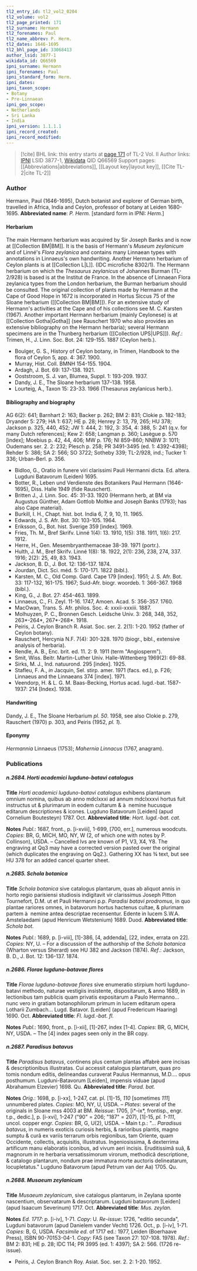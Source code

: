 ```yaml
---
tl2_entry_id: tl2_vol2_0204
tl2_volume: vol2
tl2_page_printed: 171
tl2_surname: Hermann
tl2_forenames: Paul
tl2_name_abbrev: P. Herm.
tl2_dates: 1646-1695
tl2_bhl_page_id: 33068413
author_lsid: 3877-1
wikidata_id: Q66569
ipni_surname: Hermann
ipni_forenames: Paul
ipni_standard_form: Herm.
ipni_dates: 
ipni_taxon_scope: 
- Botany
- Pre-Linnaean
ipni_geo_scope: 
- Netherlands
- Sri Lanka
- India
ipni_version: 1.1.1.1
ipni_record_created: 
ipni_record_modified:
---
```


> [!cite] BHL link: this entry starts at [page 171](https://www.biodiversitylibrary.org/page/33068413) of TL-2 Vol. II
> Author links: [IPNI](https://www.ipni.org/a/3877-1) LSID 3877-1, [Wikidata](https://www.wikidata.org/wiki/Q66569) QID Q66569
> Support pages: [[Abbreviations|abbreviations]], [[Layout key|layout key]], [[Cite TL-2|cite TL-2]]

### Author

Hermann, Paul (1646-1695), Dutch botanist and explorer of German birth, travelled in Africa, India and Ceylon, professor of botany at Leiden 1680-1695. 
**Abbreviated name**: *P. Herm.* \[standard form in IPNI: *Herm.*\]

#### Herbarium

The main Hermann herbarium was acquired by Sir Joseph Banks and is now at [[Collection BM|BM]]. It is the basis of Hermann's *Museum zeylanicum* and of Linné's *Flora zeylanica* and contains many Linnaean types with annotations in Linnaeus's own handwriting. Another Hermann herbarium of Ceylon plants is at [[Collection L|L]]. (IDC microfiche 8302/1). The Hermann herbarium on which the *Thesaurus zeylanicus* of Johannes Burman (TL-2/928) is based is at the Institut de France. In the absence of Linnaean Flora zeylanica types from the London herbarium, the Burman herbarium should be consulted. The original collection of plants made by Hermann at the Cape of Good Hope in 1672 is incorporated in Hortus Siccus 75 of the Sloane herbarium ([[Collection BM|BM]]). For an extensive study of Hermann's activities at the Cape and of his collections see M. C. Karsten (1967). Another important Hermann herbarium (mainly Ceylonese) is at [[Collection Gotha|Gotha]] (see Rauschert 1970 who also provides an extensive bibliography on the Hermann herbaria); several Hermann specimens are in the Thunberg herbarium ([[Collection UPS|UPS]]).
*Ref*.: Trimen, H., J. Linn. Soc. Bot. 24: 129-155. 1887 (Ceylon herb.).
- Boulger, G. S., History of Ceylon botany, in Trimen, Handbook to the flora of Ceylon 5, app. 4: 367. 1900.
- Murray, Hist. Coll. BMNH 154-155. 1904.
- Ardagh, J. Bot. 69: 137-138. 1921.
- Ooststroom, S. J. van, Blumea, Suppl. 1: 193-209. 1937.
- Dandy, J. E., The Sloane herbarium 137-138. 1958.
- Lourteig, A., Taxon 15: 23-33. 1966 (Thesaurus zeylanicus herb.).

#### Bibliography and biography

AG 6(2): 641; Barnhart 2: 163; Backer p. 262; BM 2: 831; Clokie p. 182-183; Dryander 5: 279; HA 1: 637; HE p. 28; Henrey 2: 13, 79, 265; HU 378; Jackson p. 325, 440, 452; JW 1: 444, 2: 192, 3: 354, 4: 388, 5: 241 (q.v. for many Dutch references); Kew 2: 658; Langman p. 360; Lasègue p. 570 \[index\]; Moebius p. 42, 44, 406; MW p. 176; NI 859-860; NNBW 3: 1011; Oudemans ser. 2. 2: 232; Plesch p. 258; PR 3491-3495 (ed. 1: 4392-4398); Rehder 5: 386; SA 2: 566; SO 3722; Sotheby 339; TL-2/928, ind.; Tucker 1: 336; Urban-Berl. p. 356.
- Bidloo, G., Oratio in funere viri clarissimi Pauli Hermanni dicta. Ed. altera. Lugduni Batavorum (Leiden) 1695.
- Botter, R., Leben und Verdienste des Botanikers Paul Hermann (1646-1695), Diss. Halle 1949 (fide Rauschert).
- Britten J., J. Linn. Soc. 45: 31-33. 1920 (Hermann herb, at BM via Augustus Günther, Adam Gottlob Moltke and Joseph Banks (1793); has also Cape material).
- Burkill, I. H., Chapt. hist. bot. India 6, 7, 9, 10, 11. 1965.
- Edwards, J. S. Afr. Bot. 30: 103-105. 1964.
- Eriksson, G., Bot. hist. Sverige 359 \[index\]. 1969.
- Fries, Th. M., Bref Skrifv. Linné 1(4): 13. 1910, 1(5): 318. 1911, 1(6): 217. 1912.
- Herre, H., Gen. Mesembryanthemaceae 38-39. 1971 (portr.).
- Hulth, J. M., Bref Skrifv. Linné 1(8): 18. 1922, 2(1): 236, 238, 274, 337. 1916; 2(2): 25, 49, 83. 1943.
- Jackson, B. D., J. Bot. 12: 136-137. 1874.
- Jourdan, Dict. Sci. méd. 5: 170-171. 1822 (bibl.).
- Karsten, M. C., Old Comp. Gard. Cape 179 \[index\]. 1951; J. S. Afr. Bot. 33: 117-132, 161-175. 1967; Suid-Afr. biogr. woordeb. 1: 366-367. 1968 (bibl.).
- King, G., J. Bot. 27: 454-463. 1899.
- Linnaeus, C., Fl. Zeyl. 11-16. 1747, Amoen. Acad. 5: 356-357. 1760.
- MacOwan, Trans. S. Afr. philos. Soc. 4: xxxii-xxxiii. 1887.
- Molhuyzen, P. C., Bronnen Gesch. Leidsche Univ. 3: 268, 348, 352, 263\*-264\*, 267\*-268\*. 1918.
- Peiris, J. Ceylon Branch R. Asiat. Soc. ser. 2. 2(1): 1-20. 1952 (father of Ceylon botany).
- Rauschert, Hercynia N.F. 7(4): 301-328. 1970 (biogr., bibl., extensive analysis of herbaria).
- Rendle, A. B., Enc. brit. ed. 11. 2: 9. 1911 (term "Angiosperm").
- Smit, Wiss. Beitr. Martin-Luther Univ. Halle-Wittenberg 1969(2): 69-88.
- Sirks, M. J., Ind. natuurond. 295 \[index\]. 1925.
- Stafleu, F. A., *in* Jacquin, Sel. stirp. amer. 1971 (facs. ed.), p. F26; Linnaeus and the Linnaeans 374 \[index\]. 1971.
- Veendorp, H. & L. G. M. Baas-Becking, Hortus acad. lugd.-bat. 1587-1937: 214 \[Index\]. 1938.

#### Handwriting

Dandy, J. E., The Sloane Herbarium *pl. 50*. 1958, see also Clokie p. 279, Rauschert (1970) p. 303, and Peiris (1952, *pl. 1*).

#### Eponymy

*Hermannia* Linnaeus (1753); *Mahernia Linnacus* (1767, anagram).

### Publications

##### n.2684. Horti academici lugduno-batavi catalogus

**Title**
*Horti academici lugduno-batavi catalogus* exhibens plantarum omnium nomina, quibus ab anno mdclxxxi ad annum mdclxxxvi hortus fuit instructus ut & plurimarum in eodem cultarum & à  nemine hucusque editarum descriptiones & icones. Lugduno Batavorum \[Leiden\] (apud Cornelium Boutesteyn) 1787. Oct.
**Abbreviated title**: *Hort. lugd.-bat. cat.*

**Notes**
*Publ*.: 1687, front., p. \[i-xviii\], 1-699, \[700, err.\], numerous woodcuts. *Copies*: BR, G, MICH, MO, NY, W (2, of which one with notes by P. Collinson), USDA. – Cancelled lvs are known of P1, V3, X4, Y8. The engraving at Qq3 may have a corrected version pasted over the original (which duplicates the engraving on Qq2.). Gathering XX has ¾ text, but see HU 378 for an added cancel quarter sheet.

##### n.2685. Schola botanica

**Title**
*Schola botanica* sive catalogus plantarum, quas ab aliquot annis in horto regio parisiensi studiosis indigitavit vir clarissimus Joseph Pitton Tournefort, D.M. ut et Pauli Hermanni p.p. *Paradisi batavi prodromus*, in quo plantae rariores omnes, in batavorum hortus hactenus cultae, & plurimam partem à  nemine antea descriptae recensentur. Edente in lucem S.W.A. Amstelaedami (apud Henricum Wetstenium) 1689. Duod.
**Abbreviated title**: *Schola bot.*

**Notes**
*Publ*.: 1689, p. \[i-viii\], \[1\]-386, \[4, addenda\], \[22, index, errata on 22\]. *Copies*: NY, U. – For a discussion of the authorship of the *Schola botanica* (Wharton versus Sherard) see HU 382 and Jackson (1874).
*Ref*.: Jackson, B. D., J. Bot. 12: 136-137. 1874.

##### n.2686. Florae lugduno-batavae flores

**Title**
*Florae lugduno-batavae flores* sive enumeratio stirpium horti lugduno-batavi methodo, naturae vestigiis insistente, dispositarum, & anno 1689, in lectionibus tam publicis quam privatis expositarum a Paulo Hermanno... nunc vero in gratiam botanophilorum primum in lucem editarum opera Lotharii Zumbach... Lugd. Batavor. \[Leiden\] (apud Fredericum Haaring) 1690. Oct.
**Abbreviated title**: *Fl. lugd.-bat. fl.*

**Notes**
*Publ*.: 1690, front., p. \[i-xii\], \[1\]-267, index \[1-4\]. *Copies*: BR, G, MICH, NY, USDA. – The \[4\] index pages seen only in the BR copy.

##### n.2687. Paradisus batavus

**Title**
*Paradisus batavus*, continens plus centum plantas affabrè aere incisas & descriptionibus illustratas. Cui accessit catalogus plantarum, quas pro tomis nondum editis, delineandas curaverat Paulus Hermannus, M.D.... opus posthumum. Lugduni-Batavorum \[Leiden\], impensis viduae (apud Abrahamum Elzevier) 1698. Qu.
**Abbreviated title**: *Parad. bat.*

**Notes**
*Orig*.: 1698, p. \[i-xx\], 1-247, cat. pl. \[1\]-15, *110* \[sometimes *111*\] unnumbered plates. *Copies*: MO, NY, U, USDA. – *Plates*: several of the originals in Sloane mss 4003 at BM.
*Reissue*: 1705, \[i\*-ix\*, frontisp., engr. t.p., dedic.\], p. \[i-xvi\], 1-247 ("90" = 206; "187" = 207), \[1\]-15, *pl. 1-111*, uncol. copper engr. *Copies*: BR, G, U(2), USDA. – Main t.p.: "... *Paradisus batavus*, in numeris exoticis curiosis herbis, & rarioribus plantis, magno sumptu & curâ ex variis terrarum orbis regionibus, tam Oriente, quam Occidente, collectis, acquisitis, illustratus. Ingeniosissima, & dexterrima artificum manu elaboratis iconibus, ad vivum aeri incisis. Eruditissimâ suâ, & magnorum in re herbaria versatissimorum virorum, methodicâ descriptione, & catalogo plantarum, nondum prae immatura morte auctoris delineatarum, locupletatus." Lugduno Batavorum (apud Petrum van der Aa) 1705. Qu.

##### n.2688. Musaeum zeylanicum

**Title**
*Musaeum zeylanicum*, sive catalogus plantarum, in Zeylana sponte nascentium, observatarum & descriptarum. Lugduni batavorum \[Leiden\] (apud Isaacum Severinum) 1717. Oct.
**Abbreviated title**: *Mus. zeylan.*

**Notes**
*Ed. 1717*: p. \[i-iv\], 1-71. *Copy*: U.
*Re-issue*: 1726, "editio secunda", Lugduni batavorum (apud Danielem vander Vecht) 1726. Oct., p. \[i-iv\], 1-71. *Copies*: B, G, USDA.
*Facsimile ed*. of 1717 ed.: 1977, Leiden (Boerhaave Press), ISBN 90-70153-04-1. *Copy*: FAS (see Taxon 27: 107-108. 1978).
*Ref*.: BM 2: 831; HE p. 28; IDC 114; PR 3995 (ed. 1: 4397); SA 2: 566. (1726 re-issue).
- Peiris, J. Ceylon Branch Roy. Asiat. Soc. ser. 2. 2: 1-20. 1952.

